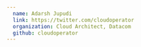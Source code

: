 ```yaml
---
  name: Adarsh Jupudi
  link: https://twitter.com/cloudoperator
  organization: Cloud Architect, Datacom
  github: cloudoperator
---
```

